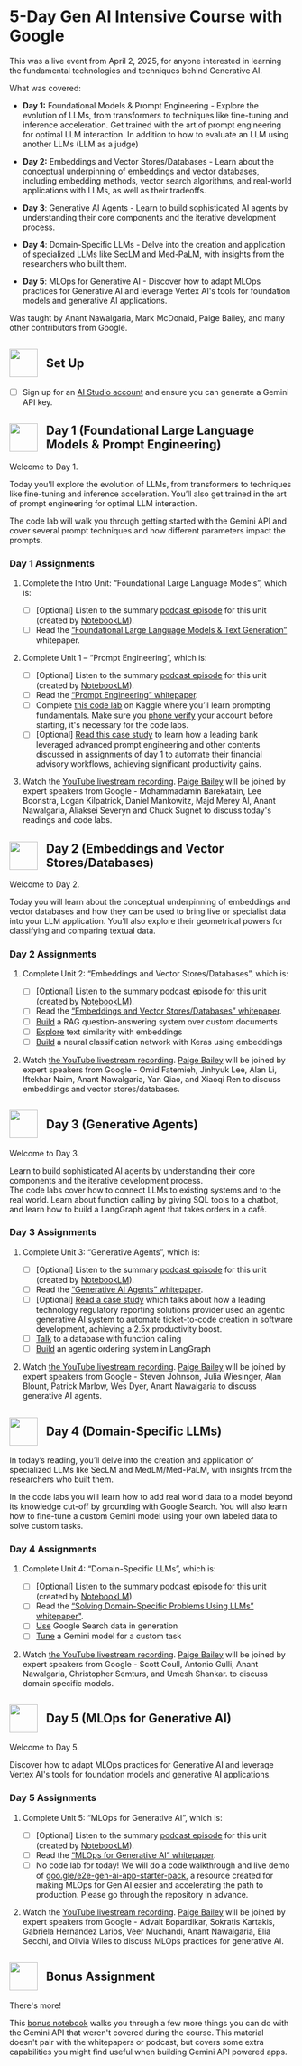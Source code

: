 # 5-Day Gen AI Intensive Course with Google

This was a live event from April 2, 2025, for anyone interested in learning the fundamental technologies and techniques behind Generative AI.

What was covered:

- **Day 1:** Foundational Models & Prompt Engineering - Explore the evolution of LLMs, from transformers to techniques like fine-tuning and inference acceleration. Get trained with the art of prompt engineering for optimal LLM interaction.
In addition to how to evaluate an LLM using another LLMs (LLM as a judge)

- **Day 2:** Embeddings and Vector Stores/Databases - Learn about the conceptual underpinning of embeddings and vector databases, including embedding methods, vector search algorithms, and real-world applications with LLMs, as well as their tradeoffs.

- **Day 3**: Generative AI Agents - Learn to build sophisticated AI agents by understanding their core components and the iterative development process.

- **Day 4**: Domain-Specific LLMs - Delve into the creation and application of specialized LLMs like SecLM and Med-PaLM, with insights from the researchers who built them.

- **Day 5**: MLOps for Generative AI - Discover how to adapt MLOps practices for Generative AI and leverage Vertex AI's tools for foundation models and generative AI applications.

Was taught by Anant Nawalgaria, Mark McDonald, Paige Bailey, and many other contributors from Google.

## <div style="display: flex; align-items: center;"><img src="./attachments/45478b6041441781c204fefc8cbced08c7ec2487.svg" width="50" style="margin-right: 15px;" /><span>Set Up</span></div>

  - [ ] Sign up for an [AI Studio account](https://ai.dev) and ensure you can generate a Gemini API key.


## <div style="display: flex; align-items: center;"><img src="./attachments/49d3f6dcb03076c3fb17f548f106a261958f9570.svg" width="50" style="margin-right: 15px;" /><span>Day 1 (Foundational Large Language Models & Prompt Engineering)</span></div>

Welcome to Day 1.

Today you’ll explore the evolution of LLMs, from transformers to techniques like fine-tuning and inference acceleration. You’ll also get trained in the art of prompt engineering for optimal LLM interaction.

The code lab will walk you through getting started with the Gemini API and cover several prompt techniques and how different parameters impact the prompts.

### Day 1 Assignments

1. Complete the Intro Unit: “Foundational Large Language Models”, which is:

   - [ ] \[Optional\] Listen to the summary [podcast episode](https://youtu.be/mQDlCZZsOyo) for this unit (created by [NotebookLM](https://notebooklm.google.com/)).
   - [ ] Read the [“Foundational Large Language Models & Text Generation”](https://www.kaggle.com/whitepaper-foundational-llm-and-text-generation) whitepaper.

2. Complete Unit 1 – “Prompt Engineering”, which is:

   - [ ] \[Optional\] Listen to the summary [podcast episode](https://youtu.be/F_hJ2Ey4BNc) for this unit (created by [NotebookLM](https://notebooklm.google.com/)).
   - [ ] Read the [“Prompt Engineering” whitepaper](https://www.kaggle.com/whitepaper-prompt-engineering).  
   - [ ] Complete [this code lab](https://www.kaggle.com/code/markishere/day-1-prompting) on Kaggle where you’ll learn prompting fundamentals. Make sure you [phone verify](https://www.kaggle.com/settings) your account before starting, it's necessary for the code labs.  
   - [ ] \[Optional\] [Read this case study](https://cloud.google.com/blog/products/ai-machine-learning/how-commerzbank-is-transforming-financial-advisory-workflows-with-gen-ai?e=48754805) to learn how a leading bank leveraged advanced prompt engineering and other contents discussed in assignments of day 1 to automate their financial advisory workflows, achieving significant productivity gains.

3. Watch the [YouTube livestream recording](https://www.youtube.com/watch?v=kpRyiJUUFxY&list=PLqFaTIg4myu-b1PlxitQdY0UYIbys-2es&index=1&t=13s). [Paige Bailey](https://x.com/DynamicWebPaige?ref_src=twsrc%5Egoogle%7Ctwcamp%5Eserp%7Ctwgr%5Eauthor) will be joined by expert speakers from Google - Mohammadamin Barekatain, Lee Boonstra, Logan Kilpatrick, Daniel Mankowitz, Majd Merey Al, Anant Nawalgaria, Aliaksei Severyn and Chuck Sugnet to discuss today's readings and code labs.


## <div style="display: flex; align-items: center;"><img src="./attachments/49d3f6dcb03076c3fb17f548f106a261958f9570.svg" width="50" style="margin-right: 15px;" /><span>Day 2 (Embeddings and Vector Stores/Databases)</span></div>

Welcome to Day 2.

Today you will learn about the conceptual underpinning of embeddings and vector databases and how they can be used to bring live or specialist data into your LLM application. You’ll also explore their geometrical powers for classifying and comparing textual data.

### Day 2 Assignments

1. Complete Unit 2: “Embeddings and Vector Stores/Databases”, which is:

   - [ ] \[Optional\] Listen to the summary [podcast episode](https://youtube.com/watch?v=1CC39K76Nqs) for this unit (created by [NotebookLM](https://notebooklm.google.com/)).
   - [ ] Read the [“Embeddings and Vector Stores/Databases” whitepaper](https://kaggle.com/whitepaper-embeddings-and-vector-stores).
   - [ ] [Build](https://www.kaggle.com/code/markishere/day-2-document-q-a-with-rag) a RAG question-answering system over custom documents  
   - [ ] [Explore](https://www.kaggle.com/code/markishere/day-2-embeddings-and-similarity-scores) text similarity with embeddings  
   - [ ] [Build](https://www.kaggle.com/code/markishere/day-2-classifying-embeddings-with-keras) a neural classification network with Keras using embeddings

2. Watch [the YouTube livestream recording](https://www.youtube.com/watch?v=86GZC56rQCc&list=PLqFaTIg4myu-b1PlxitQdY0UYIbys-2es&index=2). [Paige Bailey](https://x.com/DynamicWebPaige?ref_src=twsrc%5Egoogle%7Ctwcamp%5Eserp%7Ctwgr%5Eauthor) will be joined by expert speakers from Google - Omid Fatemieh, Jinhyuk Lee, Alan Li, Iftekhar Naim, Anant Nawalgaria, Yan Qiao, and Xiaoqi Ren to discuss embeddings and vector stores/databases.


## <div style="display: flex; align-items: center;"><img src="./attachments/49d3f6dcb03076c3fb17f548f106a261958f9570.svg" width="50" style="margin-right: 15px;" /><span>Day 3 (Generative Agents)</span></div>

Welcome to Day 3.

Learn to build sophisticated AI agents by understanding their core components and the iterative development process.  
The code labs cover how to connect LLMs to existing systems and to the real world. Learn about function calling by giving SQL tools to a chatbot, and learn how to build a LangGraph agent that takes orders in a café.

### Day 3 Assignments

1. Complete Unit 3: “Generative Agents”, which is:
  
   - [ ] \[Optional\] Listen to the summary [podcast episode](https://youtu.be/H4gZd4BCrDQ) for this unit (created by [NotebookLM](https://notebooklm.google.com/)).  
   - [ ] Read the [“Generative AI Agents” whitepaper](https://www.kaggle.com/whitepaper-agents).  
   - [ ] \[Optional\] [Read a case study](https://cloud.google.com/blog/products/ai-machine-learning/regnology-automates-ticket-to-code-with-genai-on-vertex-ai?e=48754805) which talks about how a leading technology regulatory reporting solutions provider used an agentic generative AI system to automate ticket-to-code creation in software development, achieving a 2.5x productivity boost.  
   - [ ] [Talk](https://www.kaggle.com/code/markishere/day-3-function-calling-with-the-gemini-api) to a database with function calling  
   - [ ] [Build](https://www.kaggle.com/code/markishere/day-3-building-an-agent-with-langgraph/) an agentic ordering system in LangGraph  

2. Watch [the YouTube livestream recording](https://www.youtube.com/watch?v=HQUtMWoTAD4&list=PLqFaTIg4myu-b1PlxitQdY0UYIbys-2es&index=3). [Paige Bailey](https://x.com/DynamicWebPaige?ref_src=twsrc%5Egoogle%7Ctwcamp%5Eserp%7Ctwgr%5Eauthor) will be joined by expert speakers from Google - Steven Johnson, Julia Wiesinger, Alan Blount, Patrick Marlow, Wes Dyer, Anant Nawalgaria to discuss generative AI agents.


## <div style="display: flex; align-items: center;"><img src="./attachments/49d3f6dcb03076c3fb17f548f106a261958f9570.svg" width="50" style="margin-right: 15px;" /><span>Day 4 (Domain-Specific LLMs)</span></div>

In today’s reading, you’ll delve into the creation and application of specialized LLMs like SecLM and MedLM/Med-PaLM, with insights from the researchers who built them.

In the code labs you will learn how to add real world data to a model beyond its knowledge cut-off by grounding with Google Search. You will also learn how to fine-tune a custom Gemini model using your own labeled data to solve custom tasks.

### Day 4 Assignments

1. Complete Unit 4: “Domain-Specific LLMs”, which is:

   - [ ] \[Optional\] Listen to the summary [podcast episode](https://youtu.be/b1a4ZOQ8XdI) for this unit (created by [NotebookLM](https://notebooklm.google.com/)).
   - [ ] Read the [“Solving Domain-Specific Problems Using LLMs” whitepaper"](https://www.kaggle.com/whitepaper-solving-domains-specific-problems-using-llms).
   - [ ] [Use](https://www.kaggle.com/code/markishere/day-4-google-search-grounding) Google Search data in generation
   - [ ] [Tune](https://www.kaggle.com/code/markishere/day-4-fine-tuning-a-custom-model) a Gemini model for a custom task

2. Watch [the YouTube livestream recording](https://www.youtube.com/watch?v=odvuLMJWUSU&list=PLqFaTIg4myu-b1PlxitQdY0UYIbys-2es&index=4). [Paige Bailey](https://x.com/DynamicWebPaige?ref_src=twsrc%5Egoogle%7Ctwcamp%5Eserp%7Ctwgr%5Eauthor) will be joined by expert speakers from Google - Scott Coull, Antonio Gulli, Anant Nawalgaria, Christopher Semturs, and Umesh Shankar. to discuss domain specific models.


## <div style="display: flex; align-items: center;"><img src="./attachments/49d3f6dcb03076c3fb17f548f106a261958f9570.svg" width="50" style="margin-right: 15px;" /><span>Day 5 (MLOps for Generative AI)</span></div>

Welcome to Day 5.

Discover how to adapt MLOps practices for Generative AI and leverage Vertex AI's tools for foundation models and generative AI applications.

### Day 5 Assignments

1. Complete Unit 5: “MLOps for Generative AI”, which is:

   - [ ] \[Optional\] Listen to the summary [podcast episode](https://youtu.be/k9S6IhiUUj4) for this unit (created by [NotebookLM](https://notebooklm.google.com/)).  
   - [ ] Read the [“MLOps for Generative AI” whitepaper](https://www.kaggle.com/whitepaper-operationalizing-generative-ai-on-vertex-ai-using-mlops).
   - [ ] No code lab for today! We will do a code walkthrough and live demo of [goo.gle/e2e-gen-ai-app-starter-pack](https://goo.gle/e2e-gen-ai-app-starter-pack), a resource created for making MLOps for Gen AI easier and accelerating the path to production. Please go through the repository in advance.  

2. Watch the [YouTube livestream recording](https://www.youtube.com/watch?v=uCFW0i9xrBc&list=PLqFaTIg4myu-b1PlxitQdY0UYIbys-2es&index=5). [Paige Bailey](https://x.com/DynamicWebPaige?ref_src=twsrc%5Egoogle%7Ctwcamp%5Eserp%7Ctwgr%5Eauthor) will be joined by expert speakers from Google - Advait Bopardikar, Sokratis Kartakis, Gabriela Hernandez Larios, Veer Muchandi, Anant Nawalgaria, Elia Secchi, and Olivia Wiles to discuss MLOps practices for generative AI.


## <div style="display: flex; align-items: center;"><img src="./attachments/49d3f6dcb03076c3fb17f548f106a261958f9570.svg" width="50" style="margin-right: 15px;" /><span>Bonus Assignment</span></div>

There's more!

This [bonus notebook](https://www.kaggle.com/code/markishere/bonus-day-extra-api-features-to-try/) walks you through a few more things you can do with the Gemini API that weren't covered during the course. This material doesn't pair with the whitepapers or podcast, but covers some extra capabilities you might find useful when building Gemini API powered apps.
